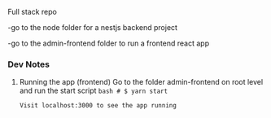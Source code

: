 Full stack repo 

-go to the node folder for a nestjs backend project

-go to the admin-frontend folder to run a frontend react app

### Dev Notes

1.  Running the app (frontend)
    Go to the folder admin-frontend on root level and run the start script
    `bash # $ yarn start `

        Visit localhost:3000 to see the app running
